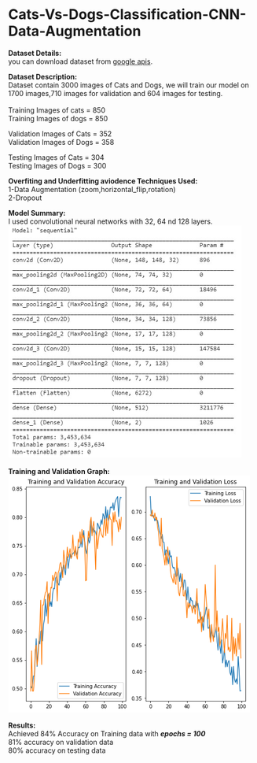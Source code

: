 # Cats-Vs-Dogs-Classification-CNN-Data-Augmentation
<b>Dataset Details:</b><Br>
  you can download dataset from <a href = "https://storage.googleapis.com/mledu-datasets/cats_and_dogs_filtered.zip" target="_blank">google apis</a>.<br>

<b>Dataset Description:</b><br>
Dataset contain 3000 images of Cats and Dogs,
we will train our model on 1700 images,710 images for validation and 604 images for testing.<br><br>
Training Images of cats = 850<br>
Training Images of dogs = 850<br>

Validation Images of Cats = 352<br>
Validation Images of Dogs = 358<br>

Testing Images of Cats = 304<br>
Testing Images of Dogs = 300<br>

<b>Overfiting and Underfitting aviodence Techniques Used:</b><br>
1-Data Augmentation (zoom,horizontal_flip,rotation)<br>
2-Dropout<br>

<b>Model Summary:</b><br>
I used convolutional neural networks with 32, 64 nd 128 layers.<Br>
<img src = "/Other-images/seq.jpg"><br><br>
<b>Training and Validation Graph:</b><br>
<img src = "/Other-images/training.png"><br>

<b>Results:</b><br>
Achieved 84% Accuracy on Training data with <b><i>epochs = 100</i></b><br>
81% accuracy on validation data<br>
80% accuracy on testing data<br>
